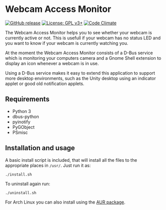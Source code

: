 Webcam Access Monitor
=====================
[![GitHub release](https://img.shields.io/github/release/phw/webcam-access-monitor.svg)](https://github.com/phw/webcam-access-monitor/releases)
[![License: GPL v3+](https://img.shields.io/badge/license-GPL%20v3%2B-blue.svg)](http://www.gnu.org/licenses/gpl-3.0)
[![Code Climate](https://codeclimate.com/github/phw/webcam-access-monitor/badges/gpa.svg)](https://codeclimate.com/github/phw/webcam-access-monitor)

The Webcam Access Monitor helps you to see whether your webcam is currently
active or not. This is usefull if your webcam has no status LED and you want
to know if your webcam is currently watching you.

At the moment the Webcam Access Monitor consists of a D-Bus service which is
monitoring your computers camera and a Gnome Shell extension to display an
icon whenever a webcam is in use.

Using a D-Bus service makes it easy to extend this application to support
more desktop environments, such as the Unity desktop using an indicator applet
or good old notification applets.


Requirements
------------

* Python 3
* dbus-python
* pyinotify
* PyGObject
* PSmisc


Installation and usage
----------------------
A basic install script is included, that will install all the files to the
appropriate places in `/usr/`. Just run it as:

    ./install.sh

To uninstall again run:

    ./uninstall.sh

For Arch Linux you can also install using the
[AUR package](https://aur.archlinux.org/packages/webcam-access-monitor/).
